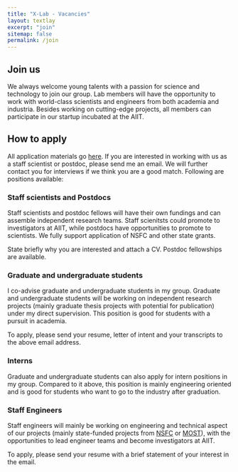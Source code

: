```yaml
---
title: "X-Lab - Vacancies"
layout: textlay
excerpt: "join"
sitemap: false
permalink: /join
---
```

## Join us
We always welcome young talents with a passion for science and technology to join our group. Lab members will have the opportunity to work with world-class scientists and engineers from both academia and industria. Besides working on cutting-edge projects, all members can participate in our startup incubated at the AIIT.

## How to apply
All application materials go [here](mailto:xlab.aiit@gmail.com). If you are interested in working with us as a staff scientist or postdoc, please send me an <a ref='{{ site.url }}{{ site.baseurl }}/contact'>email</a>. We will further contact you for interviews if we think you are a good match. Following are positions available:

### Staff scientists and Postdocs
Staff scientists and postdoc fellows will have their own fundings and can assemble independent research teams. Staff scienitsts could promote to investigators at AIIT, while postdocs have opportunities to promote to scientists. We fully support application of NSFC and other state grants.

State briefly why you are interested and attach a CV. Postdoc fellowships are available.

### Graduate and undergraduate students
I co-advise graduate and undergraduate students in my group. Graduate and undergraduate students will be working on independent research projects (mainly graduate thesis projects with potential for publication) under my direct supervision. This position is good for students with a pursuit in academia.

To apply, please send your resume, letter of intent and your transcripts to the above email address.

### Interns
Graduate and undergraduate students can also apply for intern positions in my group. Compared to it above, this position is mainly engineering oriented and is good for students who want to go to the industry after graduation.

### Staff Engineers
Staff engineers will mainly be working on engineering and technical aspect of our projects (mainly state-funded projects from [NSFC](http://www.nsfc.gov.cn/) or [MOST](http://en.most.gov.cn/)), with the opportunities to lead engineer teams and become investigators at AIIT.

To apply, please send your resume with a brief statement of your interest in the email.
